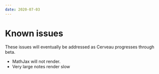 ```yaml
---
date: 2020-07-03
---
```


# Known issues

These issues will eventually be addressed as Cerveau progresses through beta.

- MathJax will not render.
- Very large notes render slow


